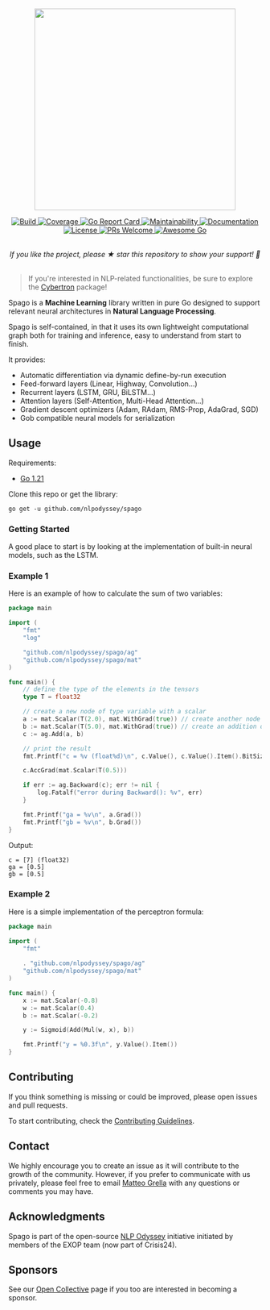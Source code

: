 <p align="center">
    <br>
    <img src="https://github.com/nlpodyssey/spago/blob/main/assets/spago_logo.png" width="400"/>
    <br>
<p>
<p align="center">
    <a href="https://github.com/nlpodyssey/spago/actions/workflows/go.yml?query=branch%3Amain">
        <img alt="Build" src="https://github.com/nlpodyssey/spago/actions/workflows/go.yml/badge.svg?branch=main">
    </a>
    <a href="https://codecov.io/gh/nlpodyssey/spago">
        <img alt="Coverage" src="https://codecov.io/gh/nlpodyssey/spago/branch/main/badge.svg">
    </a>
    <a href="https://goreportcard.com/report/github.com/nlpodyssey/spago">
        <img alt="Go Report Card" src="https://goreportcard.com/badge/github.com/nlpodyssey/spago">
    </a>
    <a href="https://codeclimate.com/github/nlpodyssey/spago/maintainability">
        <img alt="Maintainability" src="https://api.codeclimate.com/v1/badges/be7350d3eb1a6a8aa503/maintainability">
    </a>
    <a href="https://pkg.go.dev/github.com/nlpodyssey/spago/">
        <img alt="Documentation" src="https://pkg.go.dev/badge/github.com/nlpodyssey/spago/.svg">
    </a>
    <a href="https://opensource.org/licenses/BSD-2-Clause">
        <img alt="License" src="https://img.shields.io/badge/License-BSD%202--Clause-orange.svg">
    </a>
    <a href="http://makeapullrequest.com">
        <img alt="PRs Welcome" src="https://img.shields.io/badge/PRs-welcome-brightgreen.svg?style=flat-square">
    </a>
    <a href="https://github.com/avelino/awesome-go">
        <img alt="Awesome Go" src="https://awesome.re/mentioned-badge.svg">
    </a>
</p>
<p align="center">
    <br>
    <i>If you like the project, please ★ star this repository to show your support! 🤩</i>
    <br>
<br>
<p>

> If you're interested in NLP-related functionalities, be sure to explore the [Cybertron](https://github.com/nlpodyssey/cybertron) package!

Spago is a **Machine Learning** library written in pure Go designed to support relevant neural architectures in **Natural
Language Processing**.

Spago is self-contained, in that it uses its own lightweight computational graph both for training and
inference, easy to understand from start to finish. 

It provides:
- Automatic differentiation via dynamic define-by-run execution
- Feed-forward layers (Linear, Highway, Convolution...)
- Recurrent layers (LSTM, GRU, BiLSTM...)
- Attention layers (Self-Attention, Multi-Head Attention...)
- Gradient descent optimizers (Adam, RAdam, RMS-Prop, AdaGrad, SGD)
- Gob compatible neural models for serialization

## Usage

Requirements:

* [Go 1.21](https://golang.org/dl/)

Clone this repo or get the library:

```console
go get -u github.com/nlpodyssey/spago
```

### Getting Started

A good place to start is by looking at the implementation of built-in neural models, such as the LSTM.

### Example 1
Here is an example of how to calculate the sum of two variables:

```go
package main

import (
	"fmt"
	"log"

	"github.com/nlpodyssey/spago/ag"
	"github.com/nlpodyssey/spago/mat"
)

func main() {
	// define the type of the elements in the tensors
	type T = float32

	// create a new node of type variable with a scalar
	a := mat.Scalar(T(2.0), mat.WithGrad(true)) // create another node of type variable with a scalar
	b := mat.Scalar(T(5.0), mat.WithGrad(true)) // create an addition operator (the calculation is actually performed here)
	c := ag.Add(a, b)

	// print the result
	fmt.Printf("c = %v (float%d)\n", c.Value(), c.Value().Item().BitSize())

	c.AccGrad(mat.Scalar(T(0.5)))

	if err := ag.Backward(c); err != nil {
		log.Fatalf("error during Backward(): %v", err)
	}

	fmt.Printf("ga = %v\n", a.Grad())
	fmt.Printf("gb = %v\n", b.Grad())
}
```

Output:

```console
c = [7] (float32)
ga = [0.5]
gb = [0.5]
```

### Example 2

Here is a simple implementation of the perceptron formula:

```go
package main

import (
	"fmt"
	
	. "github.com/nlpodyssey/spago/ag"
	"github.com/nlpodyssey/spago/mat"
)

func main() {
	x := mat.Scalar(-0.8)
	w := mat.Scalar(0.4)
	b := mat.Scalar(-0.2)

	y := Sigmoid(Add(Mul(w, x), b))

	fmt.Printf("y = %0.3f\n", y.Value().Item())
}
```

## Contributing

If you think something is missing or could be improved, please open issues and pull requests.

To start contributing, check the [Contributing Guidelines](https://github.com/nlpodyssey/spago/blob/main/CONTRIBUTING.md).

## Contact

We highly encourage you to create an issue as it will contribute to the growth of the community. However, if you prefer to communicate with us privately, please feel free to email [Matteo Grella](mailto:matteogrella@gmail.com) with any questions or comments you may have.

## Acknowledgments

Spago is part of the open-source [NLP Odyssey](https://github.com/nlpodyssey) initiative
initiated by members of the EXOP team (now part of Crisis24).

## Sponsors

See our [Open Collective](https://opencollective.com/nlpodyssey/contribute) page if you too are interested in becoming a sponsor.

